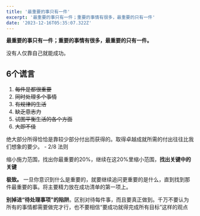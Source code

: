 ```yaml
---
title: '最重要的事只有一件'
excerpt: '最重要的事只有一件；重要的事情有很多，最重要的只有一件'
date: '2023-12-16T05:35:07.322Z'
---
```


**最重要的事只有一件；重要的事情有很多，最重要的只有一件。**

没有人仅靠自己就能成功。

## 6个谎言

1.  ~~每件是都很重要~~
2.  ~~同时处理多个事情~~
3.  ~~有规律的生活~~
4.  ~~缺乏意志力~~
5.  ~~试图平衡生活的各个方面~~
6.  ~~大即不佳~~

绝大部分所得恰恰是靠较少部分付出而获得的。取得卓越成就所需的付出往往比我们想象的要少。 - 2/8 法则

缩小施力范围，找出你最重要的20%，继续在这20%里缩小范围，**找出关键中的关键**

**极致。** 一旦你意识到什么是重要的，就要继续追问更重要的是什么，直到找到那件最重要的事。将主要精力放在成功清单的第一项上。

**别掉进“待处理事项”的陷阱**。区别对待每件事，而且要真正做到。千万不要认为所有的事情都需要做完才行，也不要相信“要成功就得完成所有目标”这样的观点
